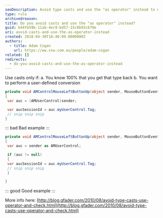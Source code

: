 ```yaml
---
seoDescription: Avoid type casts and use the "as operator" instead to ensure safer and more efficient code.
type: rule
archivedreason:
title: Do you avoid casts and use the "as operator" instead?
guid: b44fe59b-11ab-4ec9-bd57-15c8b93c679e
uri: avoid-casts-and-use-the-as-operator-instead
created: 2018-04-30T18:40:09.0000000Z
authors:
  - title: Adam Cogan
    url: https://ww.ssw.com.au/people/adam-cogan
related: []
redirects:
  - do-you-avoid-casts-and-use-the-as-operator-instead
---
```


Use casts only if:
a. You know 100% that you get that type back
b. You want to perform a user-defined conversion

<!--endintro-->

```cs
private void AMControlMouseLeftButtonUp(object sender, MouseButtonEventArgs e)
{
 var auc = (AMUserControl)sender;

 var aucSessionId = auc.myUserControl.Tag;
 // snip snip snip
}
```

::: bad
Bad example
:::

```cs
private void AMControlMouseLeftButtonUp(object sender, MouseButtonEventArgs e)
{
 var auc = sender as AMUserControl;

 if (auc != null)
 {
 var aucSessionId = auc.myUserControl.Tag;
 // snip snip snip
 }

}
```

::: good
Good example
:::

More info here: [http://blog.gfader.com/2010/08/avoid-type-casts-use-operator-and-check.html](http://blog.gfader.com/2010/08/avoid-type-casts-use-operator-and-check.html)
